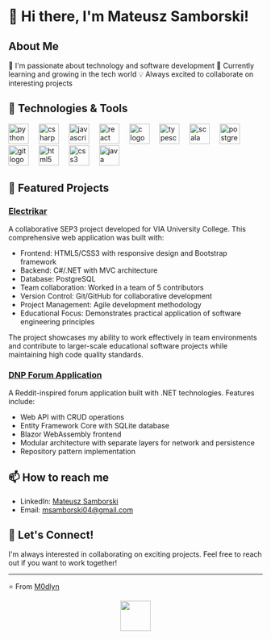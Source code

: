# 👋 Hi there, I'm  Mateusz Samborski!

## About Me 
🚀 I'm passionate about technology and software development
🌱 Currently learning and growing in the tech world
💡 Always excited to collaborate on interesting projects

## 🔧 Technologies & Tools
<div align="left">
  <img src="https://cdn.jsdelivr.net/gh/devicons/devicon/icons/python/python-original.svg" height="40" alt="python logo" />
  <img width="12" />
  <img src="https://cdn.jsdelivr.net/gh/devicons/devicon/icons/csharp/csharp-original.svg" height="40" alt="csharp logo" />
  <img width="12" />
  <img src="https://cdn.jsdelivr.net/gh/devicons/devicon/icons/javascript/javascript-original.svg" height="40" alt="javascript logo" />
  <img width="12" />
  <img src="https://cdn.jsdelivr.net/gh/devicons/devicon/icons/react/react-original.svg" height="40" alt="react logo" />
  <img width="12" />
  <img src="https://cdn.jsdelivr.net/gh/devicons/devicon/icons/c/c-original.svg" height="40" alt="c logo" />
  <img width="12" />
  <img src="https://cdn.jsdelivr.net/gh/devicons/devicon/icons/typescript/typescript-original.svg" height="40" alt="typescript logo" />
  <img width="12" />
  <img src="https://cdn.jsdelivr.net/gh/devicons/devicon/icons/scala/scala-original.svg" height="40" alt="scala logo" />
  <img width="12" />
  <img src="https://cdn.jsdelivr.net/gh/devicons/devicon/icons/postgresql/postgresql-original.svg" height="40" alt="postgresql logo" />
  <img width="12" />
  <img src="https://cdn.jsdelivr.net/gh/devicons/devicon/icons/git/git-original.svg" height="40" alt="git logo" />
  <img width="12" />
  <img src="https://cdn.jsdelivr.net/gh/devicons/devicon/icons/html5/html5-original.svg" height="40" alt="html5 logo" />
  <img width="12" />
  <img src="https://cdn.jsdelivr.net/gh/devicons/devicon/icons/css3/css3-original.svg" height="40" alt="css3 logo" />
  <img width="12" />
  <img src="https://cdn.jsdelivr.net/gh/devicons/devicon/icons/java/java-original.svg" height="40" alt="java logo" />
</div>

## 🌟 Featured Projects
### [Electrikar](https://github.com/PlamenMichev/electrikar)
A collaborative SEP3 project developed for VIA University College. This comprehensive web application was built with:
- Frontend: HTML5/CSS3 with responsive design and Bootstrap framework
- Backend: C#/.NET with MVC architecture
- Database: PostgreSQL
- Team collaboration: Worked in a team of 5 contributors
- Version Control: Git/GitHub for collaborative development
- Project Management: Agile development methodology
- Educational Focus: Demonstrates practical application of software engineering principles

The project showcases my ability to work effectively in team environments and contribute to larger-scale educational software projects while maintaining high code quality standards.

### [DNP Forum Application](https://github.com/M0dlyn/DNPAssigment)
A Reddit-inspired forum application built with .NET technologies. Features include:
- Web API with CRUD operations
- Entity Framework Core with SQLite database
- Blazor WebAssembly frontend
- Modular architecture with separate layers for network and persistence
- Repository pattern implementation

## 📫 How to reach me
- LinkedIn: [Mateusz Samborski](https://www.linkedin.com/in/mateusz-samborski-a5493b289)
- Email: msamborski04@gmail.com

## 🤝 Let's Connect!
I'm always interested in collaborating on exciting projects. Feel free to reach out if you want to work together!

---
⭐️ From [M0dlyn](https://github.com/M0dlyn)

<div align="center">
  <img height="60" src="https://user-images.githubusercontent.com/85019514/202857334-f4c1c7cb-da3c-428b-8867-3bf1baf3077c.gif"/>
</div>
